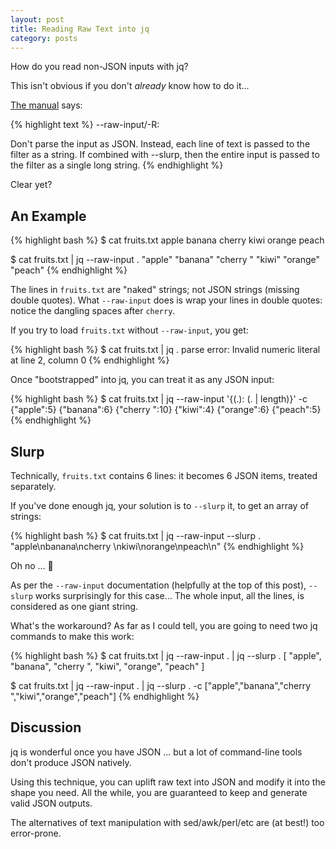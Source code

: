 ```yaml
---
layout: post
title: Reading Raw Text into jq
category: posts
---
```

How do you read non-JSON inputs with jq?

This isn't obvious if you don't _already_ know how to do it...

[The manual](https://stedolan.github.io/jq/manual/) says:

{% highlight text %}
--raw-input/-R:

Don't parse the input as JSON. Instead, each line of text is passed to the
filter as a string. If combined with --slurp, then the entire input is passed
to the filter as a single long string.
{% endhighlight %}

Clear yet?

## An Example

{% highlight bash %}
$ cat fruits.txt
apple
banana
cherry
kiwi
orange
peach

$ cat fruits.txt | jq --raw-input .
"apple"
"banana"
"cherry    "
"kiwi"
"orange"
"peach"
{% endhighlight %}

The lines in `fruits.txt` are "naked" strings; not JSON strings (missing double
quotes). What `--raw-input` does is wrap your lines in double quotes: notice
the dangling spaces after `cherry`.

If you try to load `fruits.txt` without `--raw-input`, you get:

{% highlight bash %}
$ cat fruits.txt | jq .
parse error: Invalid numeric literal at line 2, column 0
{% endhighlight %}

Once "bootstrapped" into jq, you can treat it as any JSON input:

{% highlight bash %}
$ cat fruits.txt | jq --raw-input '{(.): (. | length)}' -c
{"apple":5}
{"banana":6}
{"cherry    ":10}
{"kiwi":4}
{"orange":6}
{"peach":5}
{% endhighlight %}

## Slurp

Technically, `fruits.txt` contains 6 lines: it becomes 6 JSON items, treated separately.

If you've done enough jq, your solution is to `--slurp` it, to get an array of strings:

{% highlight bash %}
$ cat fruits.txt | jq --raw-input --slurp .
"apple\nbanana\ncherry    \nkiwi\norange\npeach\n"
{% endhighlight %}

Oh no ... 😬

As per the `--raw-input` documentation (helpfully at the top of this
post), `--slurp` works surprisingly for this case... The whole input, all the
lines, is considered as one giant string.

What's the workaround? As far as I could tell, you are going to need two jq commands to make this work:

{% highlight bash %}
$ cat fruits.txt | jq --raw-input . | jq --slurp .
[
  "apple",
  "banana",
  "cherry    ",
  "kiwi",
  "orange",
  "peach"
]

$ cat fruits.txt | jq --raw-input . | jq --slurp . -c
["apple","banana","cherry    ","kiwi","orange","peach"]
{% endhighlight %}

## Discussion

jq is wonderful once you have JSON ... but a lot of command-line tools don't produce JSON natively.

Using this technique, you can uplift raw text into JSON and modify it into the
shape you need. All the while, you are guaranteed to keep and generate valid
JSON outputs.

The alternatives of text manipulation with sed/awk/perl/etc are (at best!) too error-prone.

